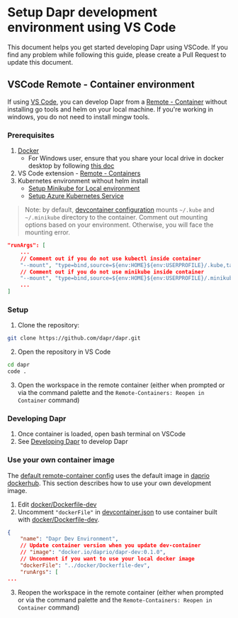# Setup Dapr development environment using VS Code

This document helps you get started developing Dapr using VSCode. If you find any problem while following this guide, please create a Pull Request to update this document.

## VSCode Remote - Container environment

If using [VS Code](https://code.visualstudio.com/), you can develop Dapr from a [Remote - Container](https://code.visualstudio.com/docs/remote/containers) without installing go tools and helm on your local machine. If you're working in windows, you do not need to install mingw tools.

### Prerequisites

1. [Docker](https://www.docker.com/products/developer-tools)
   - For Windows user, ensure that you share your local drive in docker desktop by following [this doc](https://code.visualstudio.com/docs/remote/containers#_installation)
2. VS Code extension - [Remote - Containers](https://marketplace.visualstudio.com/items?itemName=ms-vscode-remote.remote-containers)
3. Kubernetes environment without helm install
   - [Setup Minikube for Local environment](https://github.com/dapr/docs/blob/master/getting-started/cluster/setup-minikube.md)
   - [Setup Azure Kubernetes Service](https://github.com/dapr/docs/blob/master/getting-started/cluster/setup-aks.md)

> Note: by default, [devcontainer configuration](../../.devcontainer/devcontainer.json) mounts `~/.kube` and `~/.minikube` directory to the container. Comment out mounting options based on your environment. Otherwise, you will face the mounting error.

```json
"runArgs": [
	...
	// Comment out if you do not use kubectl inside container
	"--mount", "type=bind,source=${env:HOME}${env:USERPROFILE}/.kube,target=/home/dapr/.kube-localhost",
	// Comment out if you do not use minikube inside container
	"--mount", "type=bind,source=${env:HOME}${env:USERPROFILE}/.minikube,target=/home/dapr/.minikube-localhost",
	...
]
```

### Setup

1. Clone the repository:
```bash
git clone https://github.com/dapr/dapr.git
```

2. Open the repository in VS Code
```bash
cd dapr
code .
```

3. Open the workspace in the remote container (either when prompted or via the command palette and the `Remote-Containers: Reopen in Container` command)

### Developing Dapr

1. Once container is loaded, open bash terminal on VSCode
2. See [Developing Dapr](./developing-dapr.md) to develop Dapr

### Use your own container image

The [default remote-container config](../../.devcontainer/devcontainer.json) uses the default image in [daprio dockerhub](https://hub.docker.com/r/daprio/dapr-dev). This section describes how to use your own development image.

1. Edit [docker/Dockerfile-dev](../../docker/Dockerfile-dev)
2. Uncomment `"dockerFile"` in [devcontainer.json](../../.devcontainer/devcontainer.json) to use container built with [docker/Dockerfile-dev](../../docker/Dockerfile-dev).

```json
{
	"name": "Dapr Dev Environment",
	// Update container version when you update dev-container
	// "image": "docker.io/daprio/dapr-dev:0.1.0",
	// Uncomment if you want to use your local docker image
	"dockerFile": "../docker/Dockerfile-dev",
	"runArgs": [
...
```

3. Reopen the workspace in the remote container (either when prompted or via the command palette and the `Remote-Containers: Reopen in Container` command)
